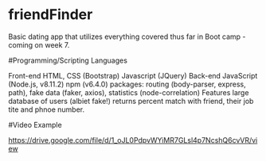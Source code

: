 # friendFinder
Basic dating app that utilizes everything covered thus far in Boot camp - coming on week 7.


#Programming/Scripting Languages

Front-end
HTML, CSS (Bootstrap)
Javascript (JQuery)
Back-end
JavaScript (Node.js, v8.11.2)
npm (v6.4.0) packages: routing (body-parser, express, path), fake data (faker, axios), statistics (node-correlation)
Features
large database of users (albiet fake!)
returns percent match with friend, their job tite and phnoe number.






#Video Example

https://drive.google.com/file/d/1_oJL0PdpvWYiMR7GLsl4p7NcshQ6cvVR/view
